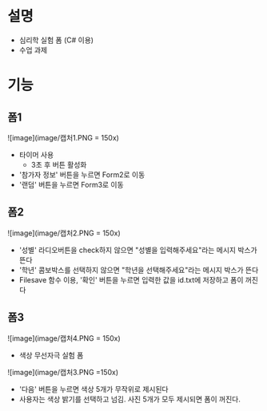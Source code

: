 설명
====
- 심리학 실험 폼 (C# 이용)
- 수업 과제

기능
===
폼1
---
![image](image/캡처1.PNG = 150x)
- 타이머 사용
  - 3초 후 버튼 활성화
- '참가자 정보' 버튼을 누르면 Form2로 이동
- '랜덤' 버튼을 누르면 Form3로 이동
  
폼2
-----
![image](image/캡처2.PNG = 150x)
- '성별' 라디오버튼을 check하지 않으면 "성별을 입력해주세요"라는 메시지 박스가 뜬다
- '학년' 콤보박스를 선택하지 않으면 "학년을 선택해주세요"라는 메시지 박스가 뜬다
- Filesave 함수 이용, '확인' 버튼을 누르면 입력한 값을 id.txt에 저장하고 폼이 꺼진다

폼3
-------
![image](image/캡처4.PNG = 150x)  
- 색상 무선자극 실험 폼
  
![image](image/캡처3.PNG =150x)  
- '다음' 버튼을 누르면 색상 5개가 무작위로 제시된다
- 사용자는 색상 밝기를 선택하고 넘김. 사진 5개가 모두 제시되면 폼이 꺼진다.
